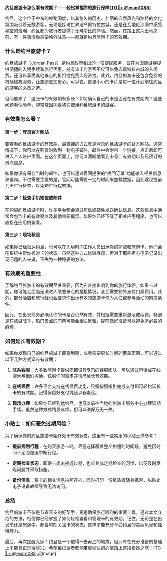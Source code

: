 **约旦旅游卡怎么看有效期？——轻松掌握你的旅行保障[[TG💪+ @esim1088](https://t.me/s/esim1088)]**

约旦，这个位于中东的神秘国度，以其悠久的历史、壮丽的自然风光和独特的文化氛围吸引着无数游客。无论是探访世界遗产佩特拉古城，还是在瓦地伦沙漠中感受星空的浩瀚，约旦都为旅行者提供了无与伦比的体验。然而，在踏上这片土地之前，有一件事情你需要格外注意——那就是约旦旅游卡的有效期。

### **什么是约旦旅游卡？**

约旦旅游卡（Jordan Pass）是约旦政府推出的一项便民服务，旨在为国际游客提供便捷的入境手续和旅行优惠。持有该卡的游客不仅可以免去佩特拉古城的入场费，还可以享受其他景点的折扣或免费入场资格。此外，约旦旅游卡还包含免费的机场接机服务，让旅途更加省心。可以说，这张小小的卡片是每一位计划前往约旦的游客的必备之选。

但问题来了：这张卡的有效期有多长？如何确认自己的卡是否还在有效期内？这些问题看似简单，却常常困扰着初次使用约旦旅游卡的游客。

### **有效期怎么看？**

#### **第一步：登录官方网站**
要查看约旦旅游卡的有效期，最直接的方式就是登录约旦旅游卡的官方网站。通常情况下，你可以在购票时收到一封电子邮件，邮件中会附带一个链接，点击后即可进入个人账户页面。在这个页面上，你可以清晰地看到卡号、有效期以及已预订的景点信息。

如果你没有保存当时的邮件，也可以通过官网提供的“找回订单”功能输入相关信息来查询。不过需要注意的是，官网可能需要一定的时间来加载数据，因此建议提前几天进行检查，以免错过行程安排。

#### **第二步：检查手机短信或邮件**
在购买约旦旅游卡时，许多平台都会通过短信或邮件发送确认信息。这些信息中通常会包含卡的有效期以及其他重要提示。如果你已经下载了相关应用程序，也可以直接在应用内查看。

#### **第三步：现场核验**
如果你已经抵达约旦，也可以在入境时向工作人员出示你的护照和旅游卡，他们会在系统中帮你核对卡的状态。虽然这种方式比较麻烦，但对于那些担心电子记录出现问题的人来说，不失为一种稳妥的方法。

### **有效期的重要性**

了解约旦旅游卡的有效期至关重要，因为它直接影响到你的旅行体验。如果卡过期，你可能会面临无法进入某些景点的尴尬情况，甚至需要额外支付门票费用。此外，部分酒店和旅行社也会要求你出示有效的旅游卡作为入住或参与活动的前提条件。

因此，在出发前务必确认你的卡是否仍然有效，并根据需要重新激活或续费。特别是在旅游旺季，热门景点的门票可能会很快售罄，提前做好准备可以避免不必要的麻烦。

### **如何延长有效期？**

如果你发现自己的约旦旅游卡即将到期，或者需要更长时间的覆盖范围，可以通过以下几种方式延长有效期：

1. **联系客服**：大多数旅游卡提供商都设有专门的客服团队，可以通过电话或在线聊天与他们沟通，说明你的需求并请求延长有效期。
   
2. **在线续费**：许多平台支持在线续费功能，只需按照指引完成支付即可轻松延长卡的有效期。记得保留好支付凭证以备查验。

3. **现场办理**：如果你已经到达约旦，也可以前往当地的旅游卡服务中心办理延期手续。虽然这种方式稍显麻烦，但可以确保万无一失。

### **小贴士：如何避免过期风险？**

为了确保你的约旦旅游卡始终处于有效状态，这里有一些实用的小贴士供参考：

- **提前规划行程**：在购买旅游卡时，尽量选择覆盖整个旅程的时间段，避免因时间不足而被迫中断行程。
  
- **定期检查状态**：即使卡尚未接近过期，也应养成定期检查的习惯，以便及时发现问题并采取措施。

- **备份信息**：将卡的相关信息拍照存档，同时打印一份纸质版随身携带，以防止电子设备故障导致无法访问。

### **总结**

约旦旅游卡不仅是节省开支的好帮手，更是确保旅行顺利的重要工具。通过本文介绍的方法，相信你已经掌握了如何轻松查看和管理卡的有效期。记住，无论是在出发前还是旅途中，都要时刻关注卡的状态，这样才能充分享受约旦的美丽风光和独特魅力。

最后，再次提醒大家：约旦是一个值得一去再三的地方，但只有在充分准备的基础上才能真正玩得尽兴。希望每位读者都能带着愉快的心情踏上这段奇妙之旅！[[TG💪+ @esim1088](https://t.me/s/esim1088) ![Image](https://i.postimg.cc/4NQfJmqS/Snipaste-2025-05-13-00-14-12.png)]